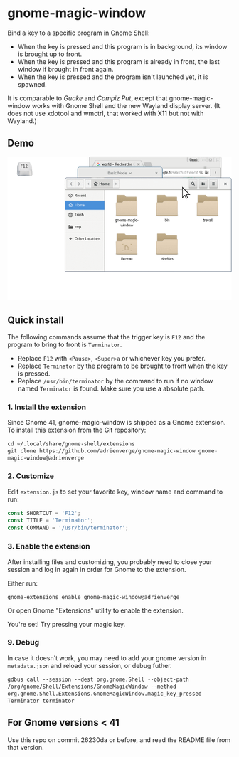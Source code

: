 gnome-magic-window
==================

Bind a key to a specific program in Gnome Shell:
* When the key is pressed and this program is in background, its window is
  brought up to front.
* When the key is pressed and this program is already in front, the last window
  if brought in front again.
* When the key is pressed and the program isn't launched yet, it is spawned.

It is comparable to *Guake* and *Compiz Put*, except that gnome-magic-window
works with Gnome Shell and the new Wayland display server. (It does not use
xdotool and wmctrl, that worked with X11 but not with Wayland.)

## Demo

![pseudo-video demonstration](demo.gif)

## Quick install

The following commands assume that the trigger key is `F12` and the program to
bring to front is `Terminator`.
* Replace `F12` with `<Pause>`, `<Super>a` or whichever key you prefer.
* Replace `Terminator` by the program to be brought to front when the key is
  pressed.
* Replace `/usr/bin/terminator` by the command to run if no window named
  `Terminator` is found. Make sure you use a absolute path.

### 1. Install the extension

Since Gnome 41, gnome-magic-window is shipped as a Gnome extension. To install
this extension from the Git repository:

```shell
cd ~/.local/share/gnome-shell/extensions
git clone https://github.com/adrienverge/gnome-magic-window gnome-magic-window@adrienverge
```

### 2. Customize

Edit `extension.js` to set your favorite key, window name and command to run:

```javascript
const SHORTCUT = 'F12';
const TITLE = 'Terminator';
const COMMAND = '/usr/bin/terminator';
```

### 3. Enable the extension

After installing files and customizing, you probably need to close your session
and log in again in order for Gnome to the extension.

Either run:
```shell
gnome-extensions enable gnome-magic-window@adrienverge
```

Or open Gnome "Extensions" utility to enable the extension.

You're set! Try pressing your magic key.

### 9. Debug

In case it doesn't work, you may need to add your gnome version in
`metadata.json` and reload your session, or debug futher.

```shell
gdbus call --session --dest org.gnome.Shell --object-path /org/gnome/Shell/Extensions/GnomeMagicWindow --method org.gnome.Shell.Extensions.GnomeMagicWindow.magic_key_pressed Terminator terminator
```

## For Gnome versions < 41

Use this repo on commit 26230da or before, and read the README file from that
version.
